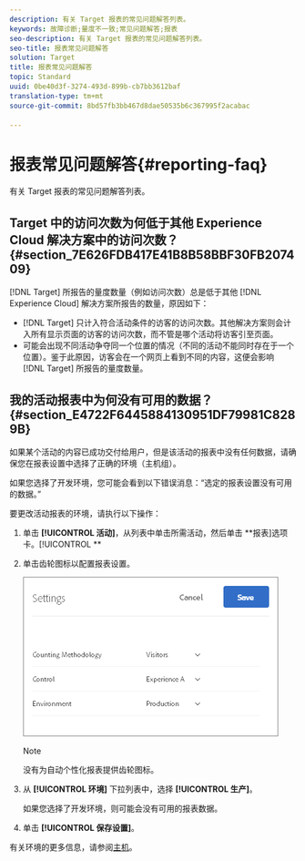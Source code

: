 ```yaml
---
description: 有关 Target 报表的常见问题解答列表。
keywords: 故障诊断;量度不一致;常见问题解答;报表
seo-description: 有关 Target 报表的常见问题解答列表。
seo-title: 报表常见问题解答
solution: Target
title: 报表常见问题解答
topic: Standard
uuid: 0be40d3f-3274-493d-899b-cb7bb3612baf
translation-type: tm+mt
source-git-commit: 8bd57fb3bb467d8dae50535b6c367995f2acabac

---
```



# 报表常见问题解答{#reporting-faq}

有关 Target 报表的常见问题解答列表。

## Target 中的访问次数为何低于其他 Experience Cloud 解决方案中的访问次数？{#section_7E626FDB417E41B8B58BBF30FB207409}

[!DNL Target] 所报告的量度数量（例如访问次数）总是低于其他 [!DNL Experience Cloud] 解决方案所报告的数量，原因如下：

* [!DNL Target] 只计入符合活动条件的访客的访问次数。其他解决方案则会计入所有显示页面的访客的访问次数，而不管是哪个活动将访客引至页面。
* 可能会出现不同活动争夺同一个位置的情况（不同的活动不能同时存在于一个位置）。鉴于此原因，访客会在一个网页上看到不同的内容，这便会影响 [!DNL Target] 所报告的量度数量。

## 我的活动报表中为何没有可用的数据？{#section_E4722F6445884130951DF79981C8289B}

如果某个活动的内容已成功交付给用户，但是该活动的报表中没有任何数据，请确保您在报表设置中选择了正确的环境（主机组）。

如果您选择了开发环境，您可能会看到以下错误消息：“选定的报表设置没有可用的数据。”

要更改活动报表的环境，请执行以下操作：

1. 单击 **[!UICONTROL 活动]**，从列表中单击所需活动，然后单击 **报表]选项卡。[!UICONTROL **
1. 单击齿轮图标以配置报表设置。

   ![](assets/ab_settings_dialog.png)

   >[!NOTE]
   >
   >没有为自动个性化报表提供齿轮图标。

1. 从 **[!UICONTROL 环境]** 下拉列表中，选择 **[!UICONTROL 生产]**。

   如果您选择了开发环境，则可能会没有可用的报表数据。

1. 单击 **[!UICONTROL 保存设置]**。

有关环境的更多信息，请参阅[主机](../administrating-target/hosts.md#concept_516BB01EBFBD4449AB03940D31AEB66E)。
